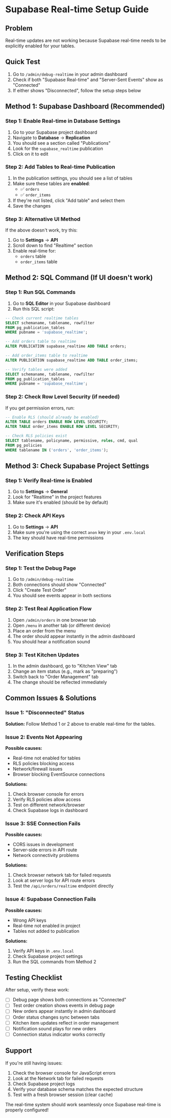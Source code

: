 # Supabase Real-time Setup Guide

## Problem
Real-time updates are not working because Supabase real-time needs to be explicitly enabled for your tables.

## Quick Test
1. Go to `/admin/debug-realtime` in your admin dashboard
2. Check if both "Supabase Real-time" and "Server-Sent Events" show as "Connected"
3. If either shows "Disconnected", follow the setup steps below

## Method 1: Supabase Dashboard (Recommended)

### Step 1: Enable Real-time in Database Settings
1. Go to your Supabase project dashboard
2. Navigate to **Database** → **Replication**
3. You should see a section called "Publications"
4. Look for the `supabase_realtime` publication
5. Click on it to edit

### Step 2: Add Tables to Real-time Publication
1. In the publication settings, you should see a list of tables
2. Make sure these tables are **enabled**:
   - ✅ `orders`
   - ✅ `order_items`
3. If they're not listed, click "Add table" and select them
4. Save the changes

### Step 3: Alternative UI Method
If the above doesn't work, try this:
1. Go to **Settings** → **API**
2. Scroll down to find "Realtime" section
3. Enable real-time for:
   - `orders` table
   - `order_items` table

## Method 2: SQL Command (If UI doesn't work)

### Step 1: Run SQL Commands
1. Go to **SQL Editor** in your Supabase dashboard
2. Run this SQL script:

```sql
-- Check current realtime tables
SELECT schemaname, tablename, rowfilter 
FROM pg_publication_tables 
WHERE pubname = 'supabase_realtime';

-- Add orders table to realtime
ALTER PUBLICATION supabase_realtime ADD TABLE orders;

-- Add order_items table to realtime
ALTER PUBLICATION supabase_realtime ADD TABLE order_items;

-- Verify tables were added
SELECT schemaname, tablename, rowfilter 
FROM pg_publication_tables 
WHERE pubname = 'supabase_realtime';
```

### Step 2: Check Row Level Security (if needed)
If you get permission errors, run:

```sql
-- Enable RLS (should already be enabled)
ALTER TABLE orders ENABLE ROW LEVEL SECURITY;
ALTER TABLE order_items ENABLE ROW LEVEL SECURITY;

-- Check RLS policies exist
SELECT tablename, policyname, permissive, roles, cmd, qual 
FROM pg_policies 
WHERE tablename IN ('orders', 'order_items');
```

## Method 3: Check Supabase Project Settings

### Step 1: Verify Real-time is Enabled
1. Go to **Settings** → **General**
2. Look for "Realtime" in the project features
3. Make sure it's enabled (should be by default)

### Step 2: Check API Keys
1. Go to **Settings** → **API**
2. Make sure you're using the correct `anon` key in your `.env.local`
3. The key should have real-time permissions

## Verification Steps

### Step 1: Test the Debug Page
1. Go to `/admin/debug-realtime`
2. Both connections should show "Connected"
3. Click "Create Test Order"
4. You should see events appear in both sections

### Step 2: Test Real Application Flow
1. Open `/admin/orders` in one browser tab
2. Open `/menu` in another tab (or different device)
3. Place an order from the menu
4. The order should appear instantly in the admin dashboard
5. You should hear a notification sound

### Step 3: Test Kitchen Updates
1. In the admin dashboard, go to "Kitchen View" tab
2. Change an item status (e.g., mark as "preparing")
3. Switch back to "Order Management" tab
4. The change should be reflected immediately

## Common Issues & Solutions

### Issue 1: "Disconnected" Status
**Solution:** Follow Method 1 or 2 above to enable real-time for the tables.

### Issue 2: Events Not Appearing
**Possible causes:**
- Real-time not enabled for tables
- RLS policies blocking access
- Network/firewall issues
- Browser blocking EventSource connections

**Solutions:**
1. Check browser console for errors
2. Verify RLS policies allow access
3. Test on different network/browser
4. Check Supabase logs in dashboard

### Issue 3: SSE Connection Fails
**Possible causes:**
- CORS issues in development
- Server-side errors in API route
- Network connectivity problems

**Solutions:**
1. Check browser network tab for failed requests
2. Look at server logs for API route errors
3. Test the `/api/orders/realtime` endpoint directly

### Issue 4: Supabase Connection Fails
**Possible causes:**
- Wrong API keys
- Real-time not enabled in project
- Tables not added to publication

**Solutions:**
1. Verify API keys in `.env.local`
2. Check Supabase project settings
3. Run the SQL commands from Method 2

## Testing Checklist

After setup, verify these work:

- [ ] Debug page shows both connections as "Connected"
- [ ] Test order creation shows events in debug page
- [ ] New orders appear instantly in admin dashboard
- [ ] Order status changes sync between tabs
- [ ] Kitchen item updates reflect in order management
- [ ] Notification sound plays for new orders
- [ ] Connection status indicator works correctly

## Support

If you're still having issues:

1. Check the browser console for JavaScript errors
2. Look at the Network tab for failed requests
3. Check Supabase project logs
4. Verify your database schema matches the expected structure
5. Test with a fresh browser session (clear cache)

The real-time system should work seamlessly once Supabase real-time is properly configured!